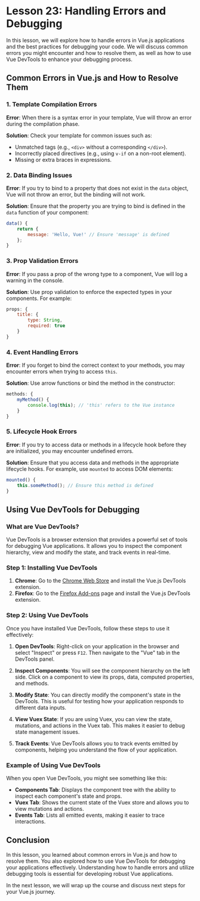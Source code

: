 # Lesson 23: Handling Errors and Debugging

In this lesson, we will explore how to handle errors in Vue.js applications and the best practices for debugging your code. We will discuss common errors you might encounter and how to resolve them, as well as how to use Vue DevTools to enhance your debugging process.

## Common Errors in Vue.js and How to Resolve Them

### 1. Template Compilation Errors

**Error**: When there is a syntax error in your template, Vue will throw an error during the compilation phase.

**Solution**: Check your template for common issues such as:
- Unmatched tags (e.g., `<div>` without a corresponding `</div>`).
- Incorrectly placed directives (e.g., using `v-if` on a non-root element).
- Missing or extra braces in expressions.

### 2. Data Binding Issues

**Error**: If you try to bind to a property that does not exist in the `data` object, Vue will not throw an error, but the binding will not work.

**Solution**: Ensure that the property you are trying to bind is defined in the `data` function of your component:

```javascript
data() {
    return {
        message: 'Hello, Vue!' // Ensure 'message' is defined
    };
}
```

### 3. Prop Validation Errors

**Error**: If you pass a prop of the wrong type to a component, Vue will log a warning in the console.

**Solution**: Use prop validation to enforce the expected types in your components. For example:

```javascript
props: {
    title: {
        type: String,
        required: true
    }
}
```

### 4. Event Handling Errors

**Error**: If you forget to bind the correct context to your methods, you may encounter errors when trying to access `this`.

**Solution**: Use arrow functions or bind the method in the constructor:

```javascript
methods: {
    myMethod() {
        console.log(this); // 'this' refers to the Vue instance
    }
}
```

### 5. Lifecycle Hook Errors

**Error**: If you try to access data or methods in a lifecycle hook before they are initialized, you may encounter undefined errors.

**Solution**: Ensure that you access data and methods in the appropriate lifecycle hooks. For example, use `mounted` to access DOM elements:

```javascript
mounted() {
    this.someMethod(); // Ensure this method is defined
}
```

## Using Vue DevTools for Debugging

### What are Vue DevTools?

Vue DevTools is a browser extension that provides a powerful set of tools for debugging Vue applications. It allows you to inspect the component hierarchy, view and modify the state, and track events in real-time.

### Step 1: Installing Vue DevTools

1. **Chrome**: Go to the [Chrome Web Store](https://chrome.google.com/webstore/detail/vuejs-devtools) and install the Vue.js DevTools extension.
2. **Firefox**: Go to the [Firefox Add-ons](https://addons.mozilla.org/en-US/firefox/addon/vuejs-devtools/) page and install the Vue.js DevTools extension.

### Step 2: Using Vue DevTools

Once you have installed Vue DevTools, follow these steps to use it effectively:

1. **Open DevTools**: Right-click on your application in the browser and select "Inspect" or press `F12`. Then navigate to the "Vue" tab in the DevTools panel.

2. **Inspect Components**: You will see the component hierarchy on the left side. Click on a component to view its props, data, computed properties, and methods.

3. **Modify State**: You can directly modify the component's state in the DevTools. This is useful for testing how your application responds to different data inputs.

4. **View Vuex State**: If you are using Vuex, you can view the state, mutations, and actions in the Vuex tab. This makes it easier to debug state management issues.

5. **Track Events**: Vue DevTools allows you to track events emitted by components, helping you understand the flow of your application.

### Example of Using Vue DevTools

When you open Vue DevTools, you might see something like this:

- **Components Tab**: Displays the component tree with the ability to inspect each component's state and props.
- **Vuex Tab**: Shows the current state of the Vuex store and allows you to view mutations and actions.
- **Events Tab**: Lists all emitted events, making it easier to trace interactions.

## Conclusion

In this lesson, you learned about common errors in Vue.js and how to resolve them. You also explored how to use Vue DevTools for debugging your applications effectively. Understanding how to handle errors and utilize debugging tools is essential for developing robust Vue applications.

In the next lesson, we will wrap up the course and discuss next steps for your Vue.js journey.